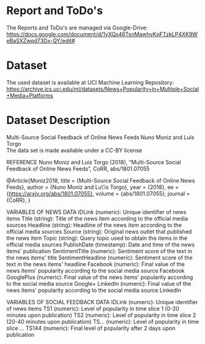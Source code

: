 # Report and ToDo's

The Reports and ToDo's are managed via Google-Drive:
https://docs.google.com/document/d/1yXQs46TsnMawhvKpFTzkLP4XK9WeBaSXZwqd73Dx-QY/edit#

# Dataset

The used dataset is available at UCI Machine Learning Repository:
https://archive.ics.uci.edu/ml/datasets/News+Popularity+in+Multiple+Social+Media+Platforms

# Dataset Description

Multi-Source Social Feedback of Online News Feeds
Nuno Moniz and Luís Torgo	
The data set is made available under a CC-BY license

REFERENCE
  Nuno Moniz and Luís Torgo (2018), “Multi-Source Social Feedback of Online News Feeds”,
  CoRR, abs/1801.07055
  
  @Article{Moniz2018,
    title = {Multi-Source Social Feedback of Online News Feeds},
    author = {Nuno Moniz and Lu\’is Torgo},
    year = {2018},
    ee = {https://arxiv.org/abs/1801.07055},
    volume = {abs/1801.07055},
    journal = {CoRR},
  }

VARIABLES OF NEWS DATA
  IDLink (numeric): Unique identifier of news items
  Title (string): Title of the news item according to the official media sources
  Headline (string): Headline of the news item according to the official media sources
  Source (string): Original news outlet that published the news item
  Topic (string): Query topic used to obtain the items in the official media sources
  PublishDate (timestamp): Date and time of the news items' publication
  SentimentTitle (numeric): Sentiment score of the text in the news items' title
  SentimentHeadline (numeric): Sentiment score of the text in the news items' headline
  Facebook (numeric): Final value of the news items' popularity according to the social media source Facebook
  GooglePlus (numeric): Final value of the news items' popularity according to the social media source Google+
  LinkedIn (numeric): Final value of the news items' popularity according to the social media source LinkedIn

VARIABLES OF SOCIAL FEEDBACK DATA
  IDLink (numeric): Unique identifier of news items
  TS1 (numeric): Level of popularity in time slice 1 (0-20 minutes upon publication)
  TS2 (numeric): Level of popularity in time slice 2 (20-40 minutes upon publication)
  TS... (numeric): Level of popularity in time slice ...
  TS144 (numeric): Final level of popularity after 2 days upon publication
